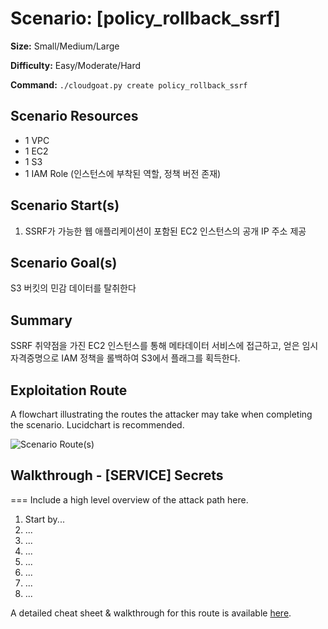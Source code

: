 # Scenario: [policy_rollback_ssrf]
**Size:** Small/Medium/Large

**Difficulty:** Easy/Moderate/Hard

**Command:** `./cloudgoat.py create policy_rollback_ssrf`

## Scenario Resources
- 1 VPC
- 1 EC2
- 1 S3
- 1 IAM Role (인스턴스에 부착된 역할, 정책 버전 존재)

## Scenario Start(s)
1. SSRF가 가능한 웹 애플리케이션이 포함된 EC2 인스턴스의 공개 IP 주소 제공


## Scenario Goal(s)
S3 버킷의 민감 데이터를 탈취한다

## Summary
SSRF 취약점을 가진 EC2 인스턴스를 통해 메타데이터 서비스에 접근하고,
얻은 임시 자격증명으로 IAM 정책을 롤백하여 S3에서 플래그를 획득한다.


## Exploitation Route
A flowchart illustrating the routes the attacker may take when completing the scenario. Lucidchart is recommended.

![Scenario Route(s)](https://rhinosecuritylabs.com/wp-content/uploads/2018/07/cloudgoat-e1533043938802-1140x400.jpg)

## Walkthrough - [SERVICE] Secrets
===
Include a high level overview of the attack path here. 

1. Start by...
2. ...
3. ...
4. ...
5. ...
6. ...
7. ...
8. ...

A detailed cheat sheet & walkthrough for this route is available [here](./cheat_sheet.md). 
